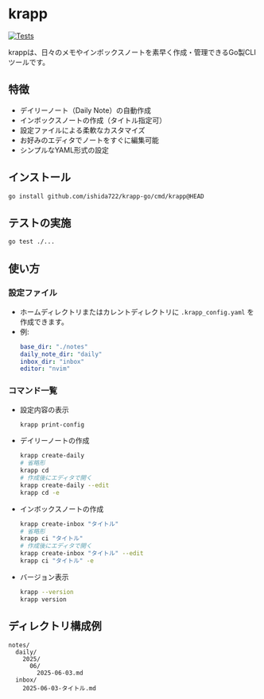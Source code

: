 # krapp

[![Tests](https://github.com/ishida722/krapp-go/actions/workflows/go.yml/badge.svg?branch=main)](https://github.com/ishida722/krapp-go/actions/workflows/go.yml)


krappは、日々のメモやインボックスノートを素早く作成・管理できるGo製CLIツールです。

## 特徴
- デイリーノート（Daily Note）の自動作成
- インボックスノートの作成（タイトル指定可）
- 設定ファイルによる柔軟なカスタマイズ
- お好みのエディタでノートをすぐに編集可能
- シンプルなYAML形式の設定

## インストール

```bash
go install github.com/ishida722/krapp-go/cmd/krapp@HEAD
```

## テストの実施

```sh
go test ./...
```

## 使い方

### 設定ファイル
- ホームディレクトリまたはカレントディレクトリに `.krapp_config.yaml` を作成できます。
- 例:
  ```yaml
  base_dir: "./notes"
  daily_note_dir: "daily"
  inbox_dir: "inbox"
  editor: "nvim"
  ```

### コマンド一覧

- 設定内容の表示
  ```sh
  krapp print-config
  ```

- デイリーノートの作成
  ```sh
  krapp create-daily
  # 省略形
  krapp cd
  # 作成後にエディタで開く
  krapp create-daily --edit
  krapp cd -e
  ```

- インボックスノートの作成
  ```sh
  krapp create-inbox "タイトル"
  # 省略形
  krapp ci "タイトル"
  # 作成後にエディタで開く
  krapp create-inbox "タイトル" --edit
  krapp ci "タイトル" -e
  ```

- バージョン表示
  ```sh
  krapp --version
  krapp version
  ```

## ディレクトリ構成例

```
notes/
  daily/
    2025/
      06/
        2025-06-03.md
  inbox/
    2025-06-03-タイトル.md
```
